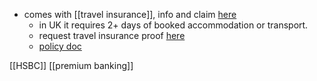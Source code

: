 
- comes with [[travel insurance]], info and claim [here](https://www.hsbc.co.uk/help/coronavirus/travel-guidance/whats-covered-under-hsbc-travel-insurance/)
	- in UK it requires 2+ days of booked accommodation or transport.
	- request travel insurance proof [here](https://workplace.aviva.co.uk/partners/hsbc/travel/travel-proof-of-cover/)
	- [policy doc](https://www.hsbc.co.uk/content/dam/hsbc/gb/pdf/Premier-IPID.pdf)


[[HSBC]]
[[premium banking]]
